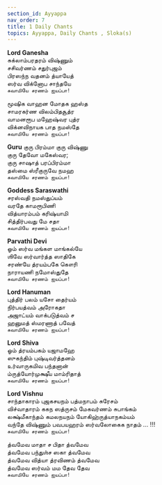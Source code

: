 ```yaml
---
section_id: Ayyappa
nav_order: 7
title: 1 Daily Chants
topics: Ayyappa, Daily Chants , Sloka(s)
---
```


**Lord Ganesha** \
சுக்லாம்பரதரம் விஷ்ணும்\
சசிவர்ணம் சதுர்புஜம்\
பிரஸந்ந வதனம் த்யாயேத்\
ஸர்வ விக்னோப சாந்தயே\
`சுவாமியே சரணம் ஐயப்பா!`

மூஷிக வாஹன மோதக ஹஸ்த\
சாமரகர்ண விலம்பிதசூத்ர\
வாமனரூப மஹேஷ்வர புத்ர\
விக்னவிநாயக பாத நமஸ்தே\
`சுவாமியே சரணம் ஐயப்பா!`

**Guru**
குரு பிரம்மா குரு விஷ்ணு\
குரு தேவோ மகேஸ்வர;\
குரு சாஷாத் பரப்பிரம்மா\
தஸ்மை ஸ்ரீகுருவே நமஹ\
`சுவாமியே சரணம் ஐயப்பா!`

**Goddess Saraswathi**\
சரஸ்வதி நமஸ்துப்யம்\
வரதே காமரூபிணி\
வித்யாரம்பம் கரிஷ்யாமி\
சித்திர்பவது மே சதா\
`சுவாமியே சரணம் ஐயப்பா!`

**Parvathi Devi**\
ஓம் ஸர்வ மங்கள மாங்கல்யே\
ஶிவே ஸர்வார்த்த ஸாதிகே\
சரண்யே த்ரயம்பகே கௌரி\
நாராயணி நமோஸ்துதே\
`சுவாமியே சரணம் ஐயப்பா!`

**Lord Hanuman**\
புத்திர் பலம் யசோ தைர்யம்\
நிர்பயத்வம் அரோகதா\
அஜாட்யம் வாக்படுத்வம் ச\
ஹனுமத் ஸ்மரணாத் பவேத்\
`சுவாமியே சரணம் ஐயப்பா!`

**Lord Shiva**\
ஓம் த்ரயம்பகம் யஜாமஹே\
ஸுகந்திம் புஷ்டிவர்த்தனம்\
உர்வாருகமிவ பந்தனான்\
ம்ருத்யோர்முக்ஷீய மாம்ரிதாத்\
`சுவாமியே சரணம் ஐயப்பா!`

**Lord Vishnu**\
சாந்தாகாரம் புஜகசயநம் பத்மநாபம் சுரேசம்\
விச்வாதாரம் ககந ஸத்ருசம் மேகவர்ணம் சுபாங்கம்\
லக்ஷ்மீகாந்தம் கமலநயநம் யோகிஹ்ருத்யாநகம்யம்\
வந்தே விஷ்ணும் பவபயஹரம் ஸர்வலோகைக நாதம் … !!!\
`சுவாமியே சரணம் ஐயப்பா!`

த்வமேவ மாதா ச பிதா த்வமேவ\
த்வமேவ பந்துஶ்ச ஸகா த்வமேவ\
த்வமேவ வித்யா த்ரவிணம் த்வமேவ\
த்வமேவ ஸர்வம் மம தேவ தேவ\
`சுவாமியே சரணம் ஐயப்பா!`


